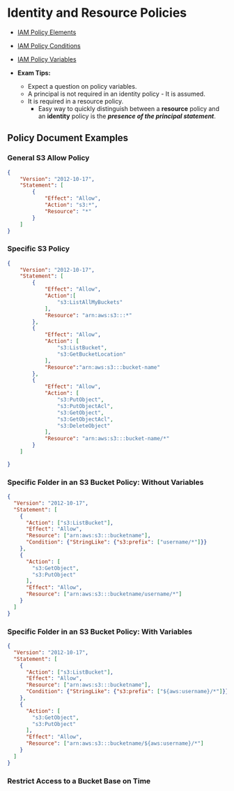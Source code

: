 # Identity and Resource Policies

* [IAM Policy Elements](https://docs.aws.amazon.com/IAM/latest/UserGuide/reference_policies_elements.html)
* [IAM Policy Conditions](https://docs.aws.amazon.com/IAM/latest/UserGuide/reference_policies_elements_condition.html)
* [IAM Policy Variables](https://docs.aws.amazon.com/IAM/latest/UserGuide/reference_policies_variables.html)

* **Exam Tips:**
  * Expect a question on policy variables.
  * A principal is not required in an identity policy - It is assumed.
  * It is required in a resource policy.
    * Easy way to quickly distinguish between a **resource** policy and an **identity** policy is the *__presence of the principal statement__*.


## Policy Document Examples

### General S3 Allow Policy

```JSON
{
    "Version": "2012-10-17",
    "Statement": [
        {
            "Effect": "Allow",
            "Action": "s3:*",
            "Resource": "*"
        }
    ]
}
```

### Specific S3 Policy

```JSON
{
    "Version": "2012-10-17",
    "Statement": [
        {
            "Effect": "Allow",
            "Action":[
                "s3:ListAllMyBuckets"
            ],
            "Resource": "arn:aws:s3:::*"
        },
        {
            "Effect": "Allow",
            "Action": [
                "s3:ListBucket",
                "s3:GetBucketLocation"
            ],
            "Resource":"arn:aws:s3:::bucket-name"
        },
        {
            "Effect": "Allow",
            "Action": [
                "s3:PutObject",
                "s3:PutObjectAcl",
                "s3:GetObject",
                "s3:GetObjectAcl",
                "s3:DeleteObject"
            ],
            "Resource": "arn:aws:s3:::bucket-name/*"
        }
    ]

}
```

### Specific Folder in an S3 Bucket Policy: Without Variables

```JSON
{
  "Version": "2012-10-17",
  "Statement": [
    {
      "Action": ["s3:ListBucket"],
      "Effect": "Allow",
      "Resource": ["arn:aws:s3:::bucketname"],
      "Condition": {"StringLike": {"s3:prefix": ["username/*"]}}
    },
    {
      "Action": [
        "s3:GetObject",
        "s3:PutObject"
      ],
      "Effect": "Allow",
      "Resource": ["arn:aws:s3:::bucketname/username/*"]
    }
  ]
}
```

### Specific Folder in an S3 Bucket Policy: With Variables

```JSON
{
  "Version": "2012-10-17",
  "Statement": [
    {
      "Action": ["s3:ListBucket"],
      "Effect": "Allow",
      "Resource": ["arn:aws:s3:::bucketname"],
      "Condition": {"StringLike": {"s3:prefix": ["${aws:username}/*"]}}
    },
    {
      "Action": [
        "s3:GetObject",
        "s3:PutObject"
      ],
      "Effect": "Allow",
      "Resource": ["arn:aws:s3:::bucketname/${aws:username}/*"]
    }
  ]
}
```

### Restrict Access to a Bucket Base on Time
